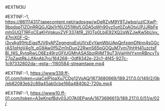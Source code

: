 #EXTM3U

#EXTINF:-1, 
https://861114317.tapecontent.net/radosgw/wDeRZvM9Y9TJwbq/uzICXwP-9bpdspTIZOnRRQGJQbj1rf6U251WsfLGDA5oWh90vz5ot0ZoAOtxUPJJRbFemhGUQT1RFoCEaKHVpkuvZVF3374fR_2IOTp0LbjE92XQ2qWZJwKw5bUxy_47mXGF-Q-i3vvAg91HcEjasffJV6yAPZegngnqEqUlVxEyYamWbUApQnfxqmDNnn4sGGcrAS1qHgV4g1t_qG9Aw0f5iZm1nDun22RwnS65pGOQuM7vm7jhHH41uzctsFBl_f4S_RytqRwLO6Ez49rzGFIUGMhASASbziRilMT9uT3iVajHhIYxnnRBncyTxZ7qZaqtRkJJfAnAb7ro/164268--0df8342e-22c1-4f45-927c-1c97332802da--epta--1160584-streamtape.mp4

#EXTINF:-1,
https://www339.ff-01.com/token=ujaCeIPIoaXu7CDg12VoAQ/1673680669/189.217.0.0/149/2/0b/eb82083eb2c89a45ab0cbe166a4840b2-720p.mp4

#EXTINF:-1,
https://www10.ff-01.com/token=A3eKnpfBdy03JO7A0EPqnA/1673696613/189.217.0.0/51/e/02/
